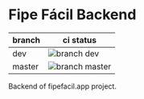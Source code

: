 # Fipe Fácil Backend

| branch | ci status                                                                                                                                                         |
| ------ | ----------------------------------------------------------------------------------------------------------------------------------------------------------------- |
| dev    | ![branch dev](https://github.com/fipefacil/fipefacil-backend/workflows/branch%20dev/badge.svg?branch=dev)    |
| master | ![branch master](https://github.com/fipefacil/fipefacil-backend/workflows/branch%20master/badge.svg?branch=master) |

Backend of fipefacil.app project.
